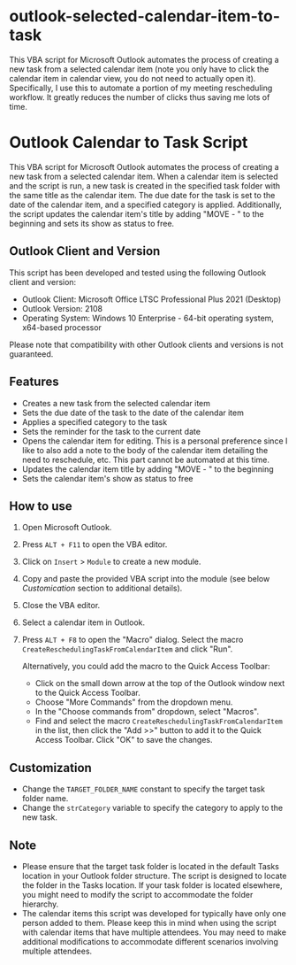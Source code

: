 # outlook-selected-calendar-item-to-task
This VBA script for Microsoft Outlook automates the process of creating a new task from a selected calendar item (note you only have to click the calendar item in calendar view, you do not need to actually open it). Specifically, I use this to automate a portion of my meeting rescheduling workflow. It greatly reduces the number of clicks thus saving me lots of time.

# Outlook Calendar to Task Script

This VBA script for Microsoft Outlook automates the process of creating a new task from a selected calendar item. When a calendar item is selected and the script is run, a new task is created in the specified task folder with the same title as the calendar item. The due date for the task is set to the date of the calendar item, and a specified category is applied. Additionally, the script updates the calendar item's title by adding "MOVE - " to the beginning and sets its show as status to free.

## Outlook Client and Version

This script has been developed and tested using the following Outlook client and version:

- Outlook Client: Microsoft Office LTSC Professional Plus 2021 (Desktop)
- Outlook Version: 2108
- Operating System: Windows 10 Enterprise - 64-bit operating system, x64-based processor

Please note that compatibility with other Outlook clients and versions is not guaranteed.

## Features

- Creates a new task from the selected calendar item
- Sets the due date of the task to the date of the calendar item
- Applies a specified category to the task
- Sets the reminder for the task to the current date
- Opens the calendar item for editing. This is a personal preference since I like to also add a note to the body of the calendar item detailing the need to reschedule, etc. This part cannot be automated at this time. 
- Updates the calendar item title by adding "MOVE - " to the beginning
- Sets the calendar item's show as status to free

## How to use

1. Open Microsoft Outlook.
2. Press `ALT + F11` to open the VBA editor.
3. Click on `Insert` > `Module` to create a new module.
4. Copy and paste the provided VBA script into the module (see below *Customication* section to additional details).
5. Close the VBA editor.
6. Select a calendar item in Outlook.
7. Press `ALT + F8` to open the "Macro" dialog. Select the macro `CreateReschedulingTaskFromCalendarItem` and click "Run".

   Alternatively, you could add the macro to the Quick Access Toolbar:
   - Click on the small down arrow at the top of the Outlook window next to the Quick Access Toolbar.
   - Choose "More Commands" from the dropdown menu.
   - In the "Choose commands from" dropdown, select "Macros".
   - Find and select the macro `CreateReschedulingTaskFromCalendarItem` in the list, then click the "Add >>" button to add it to the Quick Access Toolbar. Click "OK" to save the changes.

## Customization

- Change the `TARGET_FOLDER_NAME` constant to specify the target task folder name.
- Change the `strCategory` variable to specify the category to apply to the new task.

## Note

- Please ensure that the target task folder is located in the default Tasks location in your Outlook folder structure. The script is designed to locate the folder in the Tasks location. If your task folder is located elsewhere, you might need to modify the script to accommodate the folder hierarchy.
- The calendar items this script was developed for typically have only one person added to them. Please keep this in mind when using the script with calendar items that have multiple attendees. You may need to make additional modifications to accommodate different scenarios involving multiple attendees.
